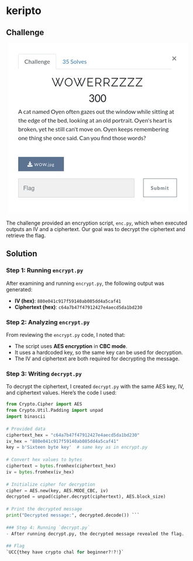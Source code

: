 # keripto

## Challenge

<p align= "center">
  <img src = "https://github.com/batricha/CTF-Writeups/blob/main/RTWH4.0/Steganography/WOWERRZZZZ/wowerrzzzz1.png" alt="Challenge Image">
</p>

The challenge provided an encryption script, `enc.py`, which when executed outputs an IV and a ciphertext. Our goal was to decrypt the ciphertext and retrieve the flag.



## Solution
### Step 1: Running `encrypt.py`
After examining and running `encrypt.py`, the following output was generated:

- **IV (hex)**: `880e041c917f59140ab085dd4a5caf41`
- **Ciphertext (hex)**: `c64a7b47f47912427e4aecd5da1bd230`

### Step 2: Analyzing `encrypt.py`
From reviewing the `encrypt.py` code, I noted that:
- The script uses **AES encryption** in **CBC mode**.
- It uses a hardcoded key, so the same key can be used for decryption.
- The IV and ciphertext are both required for decrypting the message.

### Step 3: Writing `decrypt.py`
To decrypt the ciphertext, I created `decrypt.py` with the same AES key, IV, and ciphertext values. Here’s the code I used:

```python
from Crypto.Cipher import AES
from Crypto.Util.Padding import unpad
import binascii

# Provided data
ciphertext_hex = "c64a7b47f47912427e4aecd5da1bd230"
iv_hex = "880e041c917f59140ab085dd4a5caf41"
key = b'Sixteen byte key'  # same key as in encrypt.py

# Convert hex values to bytes
ciphertext = bytes.fromhex(ciphertext_hex)
iv = bytes.fromhex(iv_hex)

# Initialize cipher for decryption
cipher = AES.new(key, AES.MODE_CBC, iv)
decrypted = unpad(cipher.decrypt(ciphertext), AES.block_size)

# Print the decrypted message
print("Decrypted message:", decrypted.decode()) ```

### Step 4: Running `decrypt.py`
- After running decrypt.py, the decrypted message revealed the flag.

## Flag
`UCC{they have crypto chal for beginner?!?!}`  
